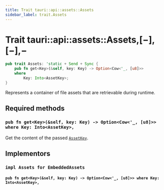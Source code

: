 ```yaml
---
title: Trait tauri::api::assets::Assets
sidebar_label: trait.Assets
---
```


# Trait tauri::api::assets::Assets,\[−],\[−],−

```rs
pub trait Assets: 'static + Send + Sync {
    pub fn get<Key>(&self, key: Key) -> Option<Cow<'_, [u8]>>
    where
        Key: Into<AssetKey>;
}
```

Represents a container of file assets that are retrievable during runtime.

## Required methods

### `pub fn get<Key>(&self, key: Key) -> Option<Cow<'_, [u8]>> where Key: Into<AssetKey>,`

Get the content of the passed [`AssetKey`](/docs/api/rust/tauri/../../../tauri/api/assets/struct.AssetKey "AssetKey").

## Implementors

### `impl Assets for EmbeddedAssets`

#### `pub fn get<Key>(&self, key: Key) -> Option<Cow<'_, [u8]>> where Key: Into<AssetKey>,`
